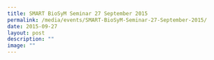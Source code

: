 ```yaml
---
title: SMART BioSyM Seminar 27 September 2015
permalink: /media/events/SMART-BioSyM-Seminar-27-September-2015/
date: 2015-09-27
layout: post
description: ""
image: ""
---
```

